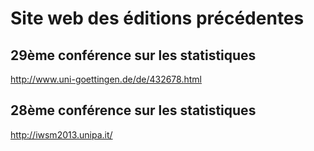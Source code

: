 Site web des éditions précédentes
=================================

29ème conférence sur les statistiques
-------------------------------------

http://www.uni-goettingen.de/de/432678.html

28ème conférence sur les statistiques
-------------------------------------

http://iwsm2013.unipa.it/
